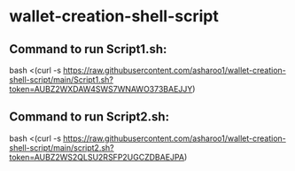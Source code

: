 # wallet-creation-shell-script

## Command to run Script1.sh:
bash <(curl -s https://raw.githubusercontent.com/asharoo1/wallet-creation-shell-script/main/Script1.sh?token=AUBZ2WXDAW4SWS7WNAWO373BAEJJY)

## Command to run Script2.sh:
bash <(curl -s https://raw.githubusercontent.com/asharoo1/wallet-creation-shell-script/main/script2.sh?token=AUBZ2WS2QLSU2RSFP2UGCZDBAEJPA)
